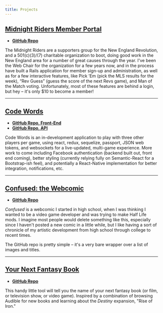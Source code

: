 ```yaml
---
title: Projects
---
```


## [Midnight Riders Member Portal](https://members.midnightriders.com)
- **[GitHub Repo](https://github.com/MidnightRiders/MemberPortal)**

The Midnight Riders are a supporters group for the New England Revolution, and a 501(c)(3)/(7) charitable organization to boot, doing good work in the New England area for a number of great causes through the year. I've been the Web Chair for the organization for a few years now, and in the process have built a Rails application for member sign-up and administration, as well as for a few interactive features, like Pick ’Em (pick the MLS results for the week), “Rev Guess” (guess the score of the next Revs game), and Man of the Match voting. Unfortunately, most of these features are behind a login, but hey – it's only $10 to become a member!

---

## [Code Words](http://code-words-web.herokuapp.com)
- **[GitHub Repo, Front-End](https://github.com/bensaufley/code-words-web)**
- **[GitHub Repo, API](https://github.com/bensaufley/code-words-api)**

Code Words is an in-development application to play with three other players per game, using react, redux, sequelize, passport, JSON web tokens, and websockets for a live-updated, multi-game experience. More work to come including Facebook authentication (backend built out, front end coming), better styling (currently relying fully on Semantic-React for a Bootstrap-ish feel), and potentially a React-Native implementation for better integration, notifications, etc.

---

## [Confused: the Webcomic](http://confused.bensaufley.com)
- **[GitHub Repo](https://github.com/bensaufley/confused-node)**

_Confused_ is a webcomic I started in high school, when I was thinking I wanted to be a video game developer and was trying to make Half Life mods. I imagine most people would delete something like this, especially since I haven't posted a new comic in a little while, but I like having a sort of chronicle of my artistic development from high school through college to recent times.

The GitHub repo is pretty simple – it's a very bare wrapper over a list of images and titles.

---

## [Your Next Fantasy Book](http://yrnxtfntsybk.herokuapp.com)
- **[GitHub Repo](https://github.com/bensaufley/yrnxtfntsybk)**

This handy little tool will tell you the name of your next fantasy book (or film, or television show, or video game). Inspired by a combination of browsing Audible for new books and learning about the _Destiny_ expansion, "Rise of Iron."
